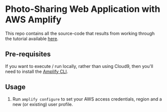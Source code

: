 # Photo-Sharing Web Application with AWS Amplify

This repo contains all the source-code that results from working through the tutorial available [here](https://aws-fullstack-workshop.dcolcott.com/).

## Pre-requisites

If you want to execute / run locally, rather than using Cloud9, then you'll need to install the [Amplify CLI](https://github.com/aws-amplify/amplify-cli).

## Usage

1. Run `amplify configure` to set your AWS access credentials, region and a new (or existing) user profile.

